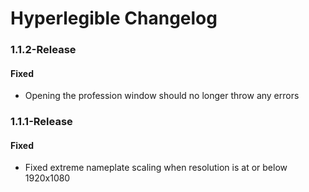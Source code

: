 # Hyperlegible Changelog
### 1.1.2-Release
#### Fixed
- Opening the profession window should no longer throw any errors

### 1.1.1-Release
#### Fixed
- Fixed extreme nameplate scaling when resolution is at or below 1920x1080